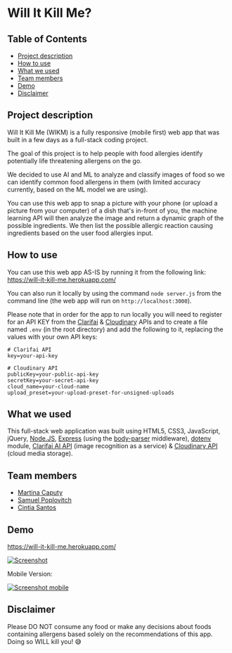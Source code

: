 # Will It Kill Me?

## Table of Contents

- [Project description](#desc)
- [How to use](#how)
- [What we used](#tech)
- [Team members](#team-members)
- [Demo](#demo)
- [Disclaimer](#dis)

## <a name="desc"></a> Project description

Will It Kill Me (WIKM) is a fully responsive (mobile first) web app that was built in a few days as a full-stack coding project.

The goal of this project is to help people with food allergies identify potentially life threatening allergens on the go.

We decided to use AI and ML to analyze and classify images of food so we can identify common food allergens in them (with limited accuracy currently, based on the ML model we are using).

You can use this web app to snap a picture with your phone (or upload a picture from your computer) of a dish that's in-front of you, the machine learning API will then analyze the image and return a dynamic graph of the possible ingredients. We then list the possible allergic reaction causing ingredients based on the user food allergies input.

## <a name="how"></a>How to use

You can use this web app AS-IS by running it from the following link:
https://will-it-kill-me.herokuapp.com/

You can also run it locally by using the command `node server.js` from the command line (the web app will run on `http://localhost:3000`).

Please note that in order for the app to run locally you will need to register for an API KEY from the [Clarifai](https://www.clarifai.com/developer/account/keys) & [Cloudinary](https://cloudinary.com/users/register/free) APIs and to create a file named `.env` (in the root directory) and add the following to it, replacing the values with your own API keys:

```
# Clarifai API
key=your-api-key

# Cloudinary API
publicKey=your-public-api-key
secretKey=your-secret-api-key
cloud_name=your-cloud-name
upload_preset=your-upload-preset-for-unsigned-uploads
```

## <a name="tech"></a>What we used

This full-stack web application was built using HTML5, CSS3, JavaScript, jQuery, [Node.JS](https://nodejs.org/en/), [Express](https://expressjs.com/) (using the [body-parser](https://github.com/expressjs/body-parser) middleware), [dotenv](https://github.com/motdotla/dotenv) module, [Clarifai AI API](https://www.clarifai.com/) (image recognition as a service) & [Cloudinary API](https://cloudinary.com/) (cloud media storage).

## <a name="team-members"></a>Team members

- [Martina Caputy](https://github.com/mecaputy/)
- [Samuel Poplovitch](https://github.com/sam-pop/)
- [Cintia Santos](https://github.com/CintiaSantos/)

## <a name="demo"></a>Demo

https://will-it-kill-me.herokuapp.com/

[![Screenshot](https://s8.postimg.cc/ud4ca3xmd/ezgif.com-optimize.gif)](https://will-it-kill-me.herokuapp.com/)

Mobile Version:

[![Screenshot mobile](https://s8.postimg.cc/fno3jnpyt/image.jpg)](https://will-it-kill-me.herokuapp.com/)

## <a name="dis"></a>Disclaimer

Please DO NOT consume any food or make any decisions about foods containing allergens based solely on the recommendations of this app. Doing so WILL kill you! 😅
